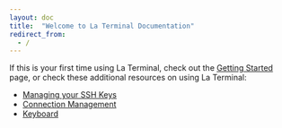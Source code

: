 ```yaml
---
layout: doc
title:  "Welcome to La Terminal Documentation"
redirect_from:
  - /
---
```


If this is your first time using La Terminal, check out the [Getting Started](Getting-Started) page, or check these additional resources on using La Terminal:

* [Managing your SSH Keys](Keys)
* [Connection Management](Connection-Management)
* [Keyboard](Keyboard)